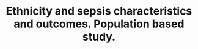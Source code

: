 ---
layout: page
header: no
#
# Content
#
subheadline: "Recent Publication"
title: "Ethnicity and sepsis characteristics and outcomes. Population based study.
"
teaser: "Ethnicity and sepsis characteristics and outcomes. Population based study.
"
categories: [Publications]
tags: [Sepsis]
---